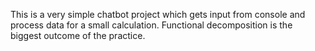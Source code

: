 This is a very simple chatbot project which gets input from console and process data for a small calculation. Functional decomposition is the biggest outcome of the practice.
